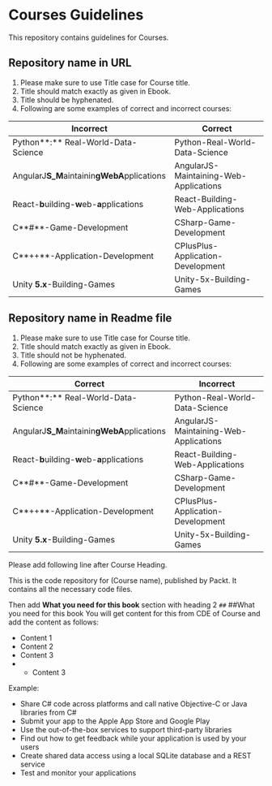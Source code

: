 # Courses Guidelines
This repository contains guidelines for Courses.


## Repository name in URL

1. Please make sure to use Title case for Course title.
2. Title should match exactly as given in Ebook.
3. Title should be hyphenated. 
3. Following are some examples of correct and incorrect courses:

| Incorrect | Correct |
| --------- | ------- |
| Python**:** Real-World-Data-Science | Python-Real-World-Data-Science |
| AngularJ**S_M**aintainin**gWebA**pplications | AngularJS-Maintaining-Web-Applications |
| React-**b**uilding-**w**eb-**a**pplications | React-Building-Web-Applications |
| C**#**-Game-Development | CSharp-Game-Development |
| C**++**-Application-Development | CPlusPlus-Application-Development |
| Unity **5.x**-Building-Games | Unity-5x-Building-Games |



## Repository name in Readme file

1. Please make sure to use Title case for Course title.
2. Title should match exactly as given in Ebook.
3. Title should not be hyphenated. 
3. Following are some examples of correct and incorrect courses:

| Correct | Incorrect |
| --------- | ------- |
| Python**:** Real-World-Data-Science | Python-Real-World-Data-Science |
| AngularJ**S_M**aintainin**gWebA**pplications | AngularJS-Maintaining-Web-Applications |
| React-**b**uilding-**w**eb-**a**pplications | React-Building-Web-Applications |
| C**#**-Game-Development | CSharp-Game-Development |
| C**++**-Application-Development | CPlusPlus-Application-Development |
| Unity **5.x**-Building-Games | Unity-5x-Building-Games |

Please add following line after Course Heading.

This is the code repository for (Course name), published by Packt. It contains all the necessary code files.

Then add **What you need for this book** section with heading 2 `##`
##What you need for this book
You will get content for this from CDE of Course and add the content as follows:
* Content 1
* Content 2
* Content 3
* * Content 3

Example: 
*	Share C# code across platforms and call native Objective-C or Java libraries from C#
*	Submit your app to the Apple App Store and Google Play
*	Use the out-of-the-box services to support third-party libraries
*	Find out how to get feedback while your application is used by your users
*	Create shared data access using a local SQLite database and a REST service
*	Test and monitor your applications
